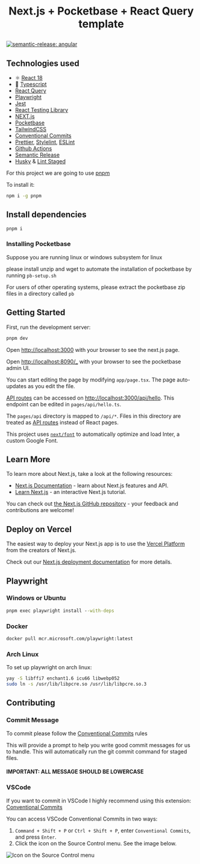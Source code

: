 # <p align="center"> Next.js + Pocketbase + React Query template</p>

[![semantic-release: angular](https://img.shields.io/badge/semantic--release-angular-e10079?logo=semantic-release)](https://github.com/semantic-release/semantic-release)

## Technologies used

- ⚛️ [React 18](https://reactjs.org/)
- 💎 [Typescript](https://www.typescriptlang.org/)
- [React Query](https://react-query-v3.tanstack.com/)
- [Playwright](https://playwright.dev)
- [Jest](https://jestjs.io)
- [React Testing Library](https://testing-library.com/)
- [NEXT.js](https://nextjs.org)
- [Pocketbase](https://pocketbase.io)
- [TailwindCSS](https://tailwindcss.com)
- [Conventional Commits](https://www.conventionalcommits.org/en/v1.0.0/)
- [Prettier](https://prettier.io/), [Stylelint](https://stylelint.io/), [ESLint](https://eslint.org/)
- [Github Actions](https://github.com/features/actions)
- [Semantic Release](https://github.com/features/actions)
- [Husky](https://typicode.github.io/husky/#/) & [Lint Staged](https://github.com/okonet/lint-staged)

For this project we are going to use [pnpm](https://pnpm.io)

To install it:

```bash
npm i -g pnpm
```

## Install dependencies

```bash
pnpm i
```

### Installing Pocketbase

Suppose you are running linux or windows subsystem for linux

please install unzip and wget to automate the installation of pocketbase by running `pb-setup.sh`

For users of other operating systems, please extract the pocketbase zip files in a directory called `pb`

## Getting Started

First, run the development server:

```bash
pnpm dev
```

Open [http://localhost:3000](http://localhost:3000) with your browser to see the next.js page.

Open [http://localhost:8090/\_](http://localhost:8090/_) with your browser to see the pocketbase admin UI.

You can start editing the page by modifying `app/page.tsx`. The page auto-updates as you edit the file.

[API routes](https://nextjs.org/docs/api-routes/introduction) can be accessed on [http://localhost:3000/api/hello](http://localhost:3000/api/hello). This endpoint can be edited in `pages/api/hello.ts`.

The `pages/api` directory is mapped to `/api/*`. Files in this directory are treated as [API routes](https://nextjs.org/docs/api-routes/introduction) instead of React pages.

This project uses [`next/font`](https://nextjs.org/docs/basic-features/font-optimization) to automatically optimize and load Inter, a custom Google Font.

## Learn More

To learn more about Next.js, take a look at the following resources:

- [Next.js Documentation](https://nextjs.org/docs) - learn about Next.js features and API.
- [Learn Next.js](https://nextjs.org/learn) - an interactive Next.js tutorial.

You can check out [the Next.js GitHub repository](https://github.com/vercel/next.js/) - your feedback and contributions are welcome!

## Deploy on Vercel

The easiest way to deploy your Next.js app is to use the [Vercel Platform](https://vercel.com/new?utm_medium=default-template&filter=next.js&utm_source=create-next-app&utm_campaign=create-next-app-readme) from the creators of Next.js.

Check out our [Next.js deployment documentation](https://nextjs.org/docs/deployment) for more details.

## Playwright

### Windows or Ubuntu

```cmd
pnpm exec playwright install --with-deps
```

### Docker

```bash
docker pull mcr.microsoft.com/playwright:latest
```

### Arch Linux

To set up playwright on arch linux:

```bash
yay -S libffi7 enchant1.6 icu66 libwebp052
sudo ln -s /usr/lib/libpcre.so /usr/lib/libpcre.so.3
```

## Contributing

### Commit Message

To commit please follow the [Conventional Commits](https://www.conventionalcommits.org/en/v1.0.0/) rules

This will provide a prompt to help you write good commit messages for us to handle. This will automatically run the git commit command for staged files.

#### IMPORTANT: ALL MESSAGE SHOULD BE LOWERCASE

### VSCode

If you want to commit in VSCode I highly recommend using this extension: [Conventional Commits](https://marketplace.visualstudio.com/items?itemname=vivaxy.vscode-conventional-commits)

You can access VSCode Conventional Commits in two ways:

1. `Command + Shift + P` or `Ctrl + Shift + P`, enter `Conventional Commits`,
   and press `Enter`.
2. Click the icon on the Source Control menu. See the image below.

![Icon on the Source Control menu](https://github.com/vivaxy/vscode-conventional-commits/raw/master/assets/docs/icon-on-the-source-control-menu.png)
